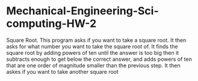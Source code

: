# Mechanical-Engineering-Sci-computing-HW-2
Square Root. This program asks if you want to take a square root. It then asks for what number you want to take the square root of. It finds the square root by adding powers of ten until the answer is too big then it subtracts enough to get below the correct answer, and adds powers of ten that are one order of magnitude smaller than the previous step.  It then askes if you want to take another square root
